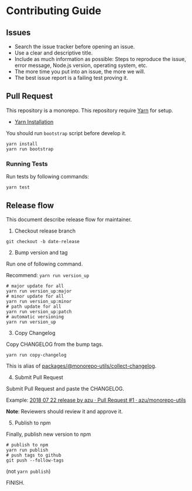 # Contributing Guide 

## Issues

- Search the issue tracker before opening an issue.
- Use a clear and descriptive title.
- Include as much information as possible: Steps to reproduce the issue, error message, Node.js version, operating system, etc.
- The more time you put into an issue, the more we will.
- The best issue report is a failing test proving it.

## Pull Request

This repository is a monorepo.
This repository require [Yarn](https://yarnpkg.com/) for setup.

- [Yarn Installation](https://yarnpkg.com/)

You should run `bootstrap` script before develop it.

```
yarn install
yarn run bootstrap
```

### Running Tests

Run tests by following commands:

```
yarn test
```

## Release flow

This document describe release flow for maintainer.

1. Checkout release branch

```
git checkout -b date-release
```

2. Bump version and tag

Run one of following command.

Recommend: `yarn run version_up`

```
# major update for all
yarn run version_up:major
# minor update for all
yarn run version_up:minor
# path update for all
yarn run version_up:patch
# automatic versioning
yarn run version_up
```

3. Copy Changelog

Copy CHANGELOG from the bump tags.

```
yarn run copy-changelog
```

This is alias of [packages/@monorepo-utils/collect-changelog](../packages/@monorepo-utils/collect-changelog).

4. Submit Pull Request

Submit Pull Request and paste the CHANGELOG.

Example: [2018 07 22 release by azu · Pull Request #1 · azu/monorepo-utils](https://github.com/azu/monorepo-utils/pull/1)

**Note**: Reviewers should review it and approve it.

5. Publish to npm

Finally, publish new version to npm

```
# publish to npm
yarn run publish
# push tags to github
git push --follow-tags
```

(not `yarn publish`)


FINISH.
